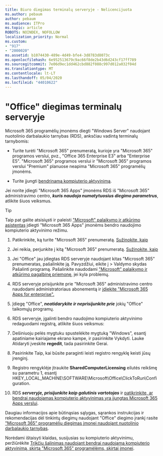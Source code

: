 ```yaml
---
title: Biuro diegimas terminalų serveryje - Nelicencijuota
ms.author: pebaum
author: pebaum
ms.audience: ITPro
ms.topic: article
ROBOTS: NOINDEX, NOFOLLOW
localization_priority: Normal
ms.custom:
- "917"
- "2000020"
ms.assetid: b1074430-489e-4d49-bfe4-3d8783d8073c
ms.openlocfilehash: 6e952513679c9ac66f8de2b43d6d243cf17ff789
ms.sourcegitcommit: 7e06d9ec1dd462cbd882f088c997d012a032f04d
ms.translationtype: MT
ms.contentlocale: lt-LT
ms.lasthandoff: 05/04/2020
ms.locfileid: "44010622"
---
```

# <a name="installing-office-on-a-terminal-server"></a>"Office" diegimas terminalų serveryje

Microsoft 365 programėlių įmonėms diegti "Windows Server" naudojant nuotolinio darbalaukio tarnybas (RDS), anksčiau vadintą terminalų tarnybomis:
  
- Turite turėti "Microsoft 365" prenumeratą, kurioje yra "Microsoft 365" programos verslui, pvz., "Office 365 Enterprise E3" arba "Enterprise E5". "Microsoft 365" programos verslui ir "Microsoft 365" programos verslui "Premium" planuose neapima "Microsoft 365" programėlių įmonėms.

- Turite įjungti [bendrinamą kompiuterio aktyvinimą](https://docs.microsoft.com/DeployOffice/overview-shared-computer-activation).

Jei norite įdiegti "Microsoft 365 Apps" įmonėms RDS iš "Microsoft 365" administravimo centro, ***kuris naudoja numatytuosius diegimo parametrus***, atlikite šiuos veiksmus.

> [!TIP]
> Taip pat galite atsisiųsti ir paleisti ["Microsoft" palaikymo ir atkūrimo asistentas](https://aka.ms/SaRA_OfficeSCA_M365Portal) įdiegti "Microsoft 365 Apps" įmonėms bendro naudojimo kompiuterio aktyvinimo režimu.
  
1. Patikrinkite, ką turite "Microsoft 365" prenumeratą. [Sužinokite, kaip](https://docs.microsoft.com/office365/admin/admin-overview/what-subscription-do-i-have)

2. Jei reikia, perjunkite į kitą "Microsoft 365" prenumeratą. [Sužinokite, kaip](https://docs.microsoft.com/office365/admin/subscriptions-and-billing/switch-to-a-different-plan)

3. Jei "Office" jau įdiegtas RDS serveryje naudojant kitas "Microsoft 365" prenumeratas, pašalinkite ją. Pavyzdžiui, eikite į \> Valdymo skydas Pašalinti programą. Pašalinkite naudodami ["Microsoft" palaikymo ir atkūrimo pagalbinę priemonę,](https://aka.ms/SARA-OfficeUninstall-Alchemy) jei kyla problemų.

4. RDS serveryje prisijunkite prie "Microsoft 365" administravimo centro naudodami administratoriaus abonementą ir [įdiekite "Microsoft 365 Apps for enterprise".](https://portal.office.com/OLS/MySoftware.aspx)

5. Įdiegę "Office", ***neatidarykite ir neprisijunkite prie*** jokių "Office" taikomųjų programų.

6. RDS serveryje, įgalinti bendro naudojimo kompiuterio aktyvinimo redaguodami registrą, atlikite šiuos veiksmus:

1. Dešiniuoju pelės mygtuku spustelėkite mygtuką "Windows", esantį apatiniame kairiajame ekrano kampe, ir pasirinkite Vykdyti. Lauke Atidaryti įveskite **regedit**, tada pasirinkite Gerai.

2. Pasirinkite Taip, kai būsite paraginti leisti registro rengyklę keisti jūsų įrenginį.

3. Registro rengyklėje įtraukite **SharedComputerLicensing** eilutės reikšmę su parametru 1, esantį HKEY_LOCAL_MACHINE\SOFTWARE\Microsoft\Office\ClickToRun\Configuration.

7. RDS ***serveryje, prisijunkite kaip galutinis vartotojas*** ir [patikrinkite, ar bendrai naudojamas kompiuterio aktyvinimas yra įjungtas Microsoft 365 Apps verslui](https://docs.microsoft.com/DeployOffice/troubleshoot-shared-computer-activation#verify-that-activation-for-microsoft-365-apps-succeeded).

Daugiau informacijos apie būtinąsias sąlygas, sąrankos instrukcijas ir rekomendacijas dėl tinkintų diegimų naudojant "Office" diegimo įrankį rasite ["Microsoft 365" programėlių diegimas įmonei naudojant nuotolinio darbalaukio tarnybas](https://docs.microsoft.com/DeployOffice/deploy-microsoft-365-apps-remote-desktop-services).
  
Norėdami ištaisyti klaidas, susijusias su kompiuterio aktyvinimu, peržiūrėkite [Trikčių šalinimas naudojant bendrai naudojamą kompiuterio aktyvinimą, skirtą "Microsoft 365" programėlėms, skirtai įmonei](https://docs.microsoft.com/DeployOffice/troubleshoot-shared-computer-activation).
  